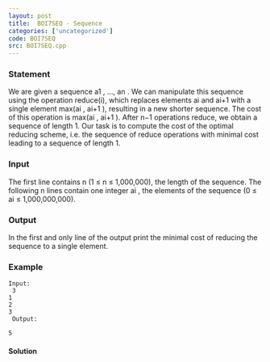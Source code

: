 ```yaml
---
layout: post
title:  BOI7SEQ - Sequence
categories: ['uncategorized']
code: BOI7SEQ
src: BOI7SEQ.cpp
---
```


### **Statement**

We are given a sequence a1 , ..., an . We can manipulate this sequence using
the operation reduce(i), which replaces elements ai and ai+1 with a single
element max(ai , ai+1 ), resulting in a new shorter sequence. The cost of this
operation is max(ai , ai+1 ). After n−1 operations reduce, we obtain a
sequence of length 1. Our task is to compute the cost of the optimal reducing
scheme, i.e. the sequence of reduce operations with minimal cost leading to a
sequence of length 1.

### Input

The first line contains n (1 ≤ n ≤ 1,000,000), the length of the sequence. The
following n lines contain one integer ai , the elements of the sequence (0 ≤
ai ≤ 1,000,000,000).

### Output

In the first and only line of the output print the minimal cost of reducing
the sequence to a single element.

### Example

    
    
    Input:  
     3  
    1  
    2  
    3  
     Output:
    5



#### **Solution**



